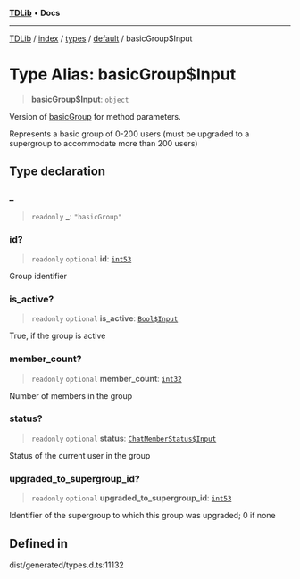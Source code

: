 [**TDLib**](../../../../../../README.md) • **Docs**

***

[TDLib](../../../../../../modules.md) / [index](../../../../../README.md) / [types](../../../README.md) / [default](../README.md) / basicGroup$Input

# Type Alias: basicGroup$Input

> **basicGroup$Input**: `object`

Version of [basicGroup](basicGroup-1.md) for method parameters.

Represents a basic group of 0-200 users (must be upgraded to a supergroup to accommodate more than 200 users)

## Type declaration

### \_

> `readonly` **\_**: `"basicGroup"`

### id?

> `readonly` `optional` **id**: [`int53`](int53-1.md)

Group identifier

### is\_active?

> `readonly` `optional` **is\_active**: [`Bool$Input`](Bool$Input.md)

True, if the group is active

### member\_count?

> `readonly` `optional` **member\_count**: [`int32`](int32-1.md)

Number of members in the group

### status?

> `readonly` `optional` **status**: [`ChatMemberStatus$Input`](ChatMemberStatus$Input.md)

Status of the current user in the group

### upgraded\_to\_supergroup\_id?

> `readonly` `optional` **upgraded\_to\_supergroup\_id**: [`int53`](int53-1.md)

Identifier of the supergroup to which this group was upgraded; 0 if none

## Defined in

dist/generated/types.d.ts:11132
